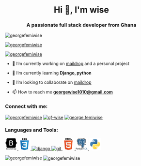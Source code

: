 <h1 align="center">Hi 👋, I'm wise</h1>
<h3 align="center">A passionate full stack developer from Ghana</h3>

<p align="left"> <img src="https://komarev.com/ghpvc/?username=georgefemiwise&label=Profile%20views&color=0e75b6&style=flat" alt="georgefemiwise" /> </p>

<p align="left"> <a href="https://github.com/ryo-ma/github-profile-trophy"><img src="https://github-profile-trophy.vercel.app/?username=georgefemiwise" alt="georgefemiwise" /></a> </p>

<p align="left"> <a href="https://twitter.com/georgefemiwise" target="blank"><img src="https://img.shields.io/twitter/follow/georgefemiwise?logo=twitter&style=for-the-badge" alt="georgefemiwise" /></a> </p>

- 🔭 I’m currently working on [maildrop](https://github.com/Georgefemiwise/MailDrop) and a personal project

- 🌱 I’m currently learning **Django, python**

- 👯 I’m looking to collaborate on [maildrop](https://github.com/Georgefemiwise/MailDrop)

- 📫 How to reach me **georgewise1010@gmail.com**

<h3 align="left">Connect with me:</h3>
<p align="left">
<a href="https://twitter.com/georgefemiwise" target="blank"><img align="center" src="https://raw.githubusercontent.com/rahuldkjain/github-profile-readme-generator/master/src/images/icons/Social/twitter.svg" alt="georgefemiwise" height="30" width="40" /></a>
<a href="https://linkedin.com/in/gf-wise" target="blank"><img align="center" src="https://raw.githubusercontent.com/rahuldkjain/github-profile-readme-generator/master/src/images/icons/Social/linked-in-alt.svg" alt="gf-wise" height="30" width="40" /></a>
<a href="https://fb.com/george.femiwise" target="blank"><img align="center" src="https://raw.githubusercontent.com/rahuldkjain/github-profile-readme-generator/master/src/images/icons/Social/facebook.svg" alt="george.femiwise" height="30" width="40" /></a>
</p>

<h3 align="left">Languages and Tools:</h3>
<p align="left"> <a href="https://getbootstrap.com" target="_blank" rel="noreferrer"> <img src="https://raw.githubusercontent.com/devicons/devicon/master/icons/bootstrap/bootstrap-plain-wordmark.svg" alt="bootstrap" width="40" height="40"/> </a> <a href="https://www.w3schools.com/css/" target="_blank" rel="noreferrer"> <img src="https://raw.githubusercontent.com/devicons/devicon/master/icons/css3/css3-original-wordmark.svg" alt="css3" width="40" height="40"/> </a> <a href="https://www.djangoproject.com/" target="_blank" rel="noreferrer"> <img src="https://cdn.worldvectorlogo.com/logos/django.svg" alt="django" width="40" height="40"/> </a> <a href="https://git-scm.com/" target="_blank" rel="noreferrer"> <img src="https://www.vectorlogo.zone/logos/git-scm/git-scm-icon.svg" alt="git" width="40" height="40"/> </a> <a href="https://www.w3.org/html/" target="_blank" rel="noreferrer"> <img src="https://raw.githubusercontent.com/devicons/devicon/master/icons/html5/html5-original-wordmark.svg" alt="html5" width="40" height="40"/> </a> <a href="https://www.postgresql.org" target="_blank" rel="noreferrer"> <img src="https://raw.githubusercontent.com/devicons/devicon/master/icons/postgresql/postgresql-original-wordmark.svg" alt="postgresql" width="40" height="40"/> </a> <a href="https://www.python.org" target="_blank" rel="noreferrer"> <img src="https://raw.githubusercontent.com/devicons/devicon/master/icons/python/python-original.svg" alt="python" width="40" height="40"/> </a> </p>

<p><img align="left" src="https://github-readme-stats.vercel.app/api/top-langs?username=georgefemiwise&show_icons=true&locale=en&layout=compact" alt="georgefemiwise" /></p>

<p>&nbsp;<img align="center" src="https://github-readme-stats.vercel.app/api?username=georgefemiwise&show_icons=true&locale=en" alt="georgefemiwise" /></p>
